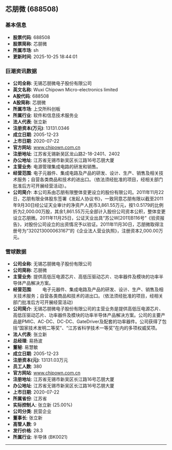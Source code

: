 ## 芯朋微 (688508)

### 基本信息

- **股票代码**: 688508
- **股票简称**: 芯朋微
- **所属市场**: sh
- **更新时间**: 2025-10-25 18:44:01

### 巨潮资讯数据

- **公司全称**: 无锡芯朋微电子股份有限公司
- **英文名称**: Wuxi Chipown Micro-electronics limited
- **A股代码**: 688508
- **A股简称**: 芯朋微
- **所属市场**: 上交所科创板
- **所属行业**: 软件和信息技术服务业
- **法人代表**: 张立新
- **注册资本(万元)**: 13131.0346
- **成立日期**: 2005-12-23
- **上市日期**: 2020-07-22
- **官方网站**: www.chipown.com.cn
- **注册地址**: 江苏省无锡新吴区龙山路2-18-2401、2402
- **办公地址**: 江苏省无锡市新吴区长江路16号芯朋大厦
- **主营业务**: 电源管理集成电路的研发和销售。
- **经营范围**: 电子元器件、集成电路及产品的研发、设计、生产、销售及相关技术服务；自营各类商品和技术的进出口。（依法须经批准的项目，经相关部门批准后方可开展经营活动）。
- **公司简介**: 本公司系由芯朋有限整体变更设立的股份有限公司。2011年11月22日，芯朋有限全体股东签署《发起人协议书》，一致同意芯朋有限以截至2011年9月30日经公证天业审计的净资产人民币3,861.55万元，按1:0.5179的比例折为2,000.00万股，其余1,861.55万元全部计入股份公司资本公积，整体变更设立芯朋微。2011年11月25日，公证天业出具“苏公W[2011]B116号”《验资报告》，对股份公司设立的出资情况予以验证。2011年11月30日，芯朋微取得注册号为“320213000063167”的《企业法人营业执照》，注册资本2,000.00万元。

### 雪球数据

- **公司全称**: 无锡芯朋微电子股份有限公司
- **公司简称**: 芯朋微
- **主营业务**: 提供高低压电源芯片、高低压驱动芯片、功率器件及模块的功率半导体产品解决方案。
- **经营范围**: 　　电子元器件、集成电路及产品的研发、设计、生产、销售及相关技术服务；自营各类商品和技术的进出口。（依法须经批准的项目，经相关部门批准后方可开展经营活动）
- **公司简介**: 无锡芯朋微电子股份有限公司的主营业务是提供高低压电源芯片、高低压驱动芯片、功率器件及模块的功率半导体产品解决方案。公司的主要产品是PMIC、AC-DC、DC-DC、GateDriver及配套的功率器件。公司获得了包括“国家技术发明二等奖”、“江苏省科学技术一等奖”在内的多项权威奖项。
- **法人代表**: 张立新
- **总经理**: 易扬波
- **董秘**: 易慧敏
- **成立日期**: 2005-12-23
- **注册资本(元)**: 13131.03万元
- **员工人数**: 380
- **官方网站**: www.chipown.com.cn
- **注册地址**: 江苏省无锡市新吴区长江路16号芯朋大厦
- **办公地址**: 江苏省无锡市新吴区长江路16号芯朋大厦
- **上市日期**: 2020-07-22
- **所属省份**: 江苏省
- **实际控制人**: 张立新 (25.00%)
- **公司分类**: 民营企业
- **董事长**: 张立新
- **高管人数**: 9
- **发行价格**: 28.3
- **所属行业**: 半导体 (BK0021)

---